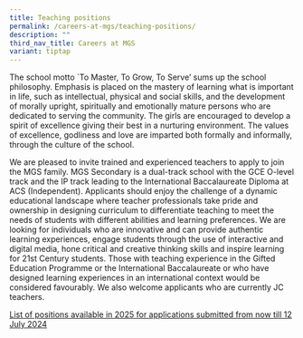```yaml
---
title: Teaching positions
permalink: /careers-at-mgs/teaching-positions/
description: ""
third_nav_title: Careers at MGS
variant: tiptap
---
```

<p>The school motto `To Master, To Grow, To Serve’ sums up the school philosophy.
Emphasis is placed on the mastery of learning what is important in life,
such as intellectual, physical and social skills, and the development of
morally upright, spiritually and emotionally mature persons who are dedicated
to serving the community. The girls are encouraged to develop a spirit
of excellence giving their best in a nurturing environment. The values
of excellence, godliness and love are imparted both formally and informally,
through the culture of the school.</p>
<p>We are pleased to invite trained and experienced teachers to apply to
join the MGS family. MGS Secondary is a dual-track school with the GCE
O-level track and the IP track leading to the International Baccalaureate
Diploma at ACS (Independent). Applicants should enjoy the challenge of
a dynamic educational landscape where teacher professionals take pride
and ownership in designing curriculum to differentiate teaching to meet
the needs of students with different abilities and learning preferences.
We are looking for individuals who are innovative and can provide authentic
learning experiences, engage students through the use of interactive and
digital media, hone critical and creative thinking skills and inspire learning
for 21st Century students. Those with teaching experience in the Gifted
Education Programme or the International Baccalaureate or who have designed
learning experiences in an international context would be considered favourably.
We also welcome applicants who are currently JC teachers.</p>
<p><a href="https://drive.google.com/file/d/1Fjo-xzSE2aFbdBD8Kap4WRPf2xDwb1M1/view?usp=sharing" rel="noopener noreferrer nofollow" target="_blank">List of positions available in 2025 for applications submitted from now till 12 July 2024</a>
</p>
<p></p>